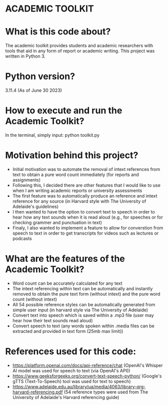 # ACADEMIC TOOLKIT

# What is this code about?
The academic toolkit provides students and academic researchers with tools that aid in any form of report or academic writing. 
This project was written in Python 3. 

# Python version?
3.11.4 (As of June 30 2023)

# How to execute and run the Academic Toolkit? 
In the terminal, simply input: python toolkit.py 

# Motivation behind this project? 
* Initial motivation was to automate the removal of intext references from text to obtain a pure word count immediately (for reports and assignments)
* Following this, I decided there are other features that I would like to use when I am writing academic reports or university assessments 
* The first feature was to automatically produce an reference and intext reference for any source (in Harvard style with The University of Adelaide's guidelines)
* I then wanted to have the option to convert text to speech in order to hear how any text sounds when it is read aloud (e.g., for speeches or for checking grammer and punctuation in text)
* Finaly, I also wanted to implement a feature to allow for converstion from speech to text in order to get transcripts for videos such as lectures or podcasts

# What are the features of the Academic Toolkit? 
* Word count can be accurately calculated for any text
* The intext referencing within text can be automatically and instantly removed to obtain the pure text form (without intext) and the pure word count (without intext)
* All 54 possible reference styles can be automatically generated from simple user input (in harvard style via The University of Adelaide)
* Convert text into speech which is saved within a .mp3 file (user may hear how their text sounds read aloud)
* Convert speech to text (any words spoken within .media files can be extracted and provided in text form (25mb max limit))

# References used for this code: 
* https://platform.openai.com/docs/api-reference/chat (OpenAI's Whisper AI model was used for speech to text (via OpenAI's API))
* https://www.geeksforgeeks.org/convert-text-speech-python/ (Google's gTTS (Text-To-Speech) tool was used for text to speech)
* https://www.adelaide.edu.au/library/ua/media/4063/library-qrg-harvard-referencing.pdf (54 reference types were used from The University of Adelaide's Harvard referencing guide)